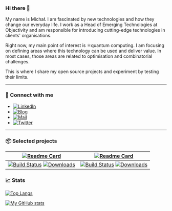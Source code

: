 ### Hi there 👋

My name is Michał. I am fascinated by new technologies and how they change our everyday life. I work as a Head of Emerging Technologies at Objectivity and am responsible for introducing cutting-edge technologies in clients' organisations. 

Right now, my main point of interest is ⚛️quantum computing. I am focusing on defining areas where this technology can be used and deliver value. In most cases, those areas are related to optimisation and combinatorial challenges. 

This is where I share my open source projects and experiment by testing their limits.

---

### 🔗 Connect with me
- [![LinkedIn](https://img.shields.io/badge/LinkedIn-MichalMJankowski-0e76a8)](https://www.linkedin.com/in/michalmjankowski/)
- [![Blog](https://img.shields.io/badge/Blog-jankowskimichal.pl-lightgrey)](https://www.jankowskimichal.pl/en/)
- [![Mail](https://img.shields.io/badge/Mail-mail@jankowskimichal.pl-lightgrey)](mailto:mail@jankowskimichal.pl)
- [![Twitter](https://img.shields.io/badge/Twitter-@JankowskiMichal-1DA1F2)](https://twitter.com/JankowskiMichal)

---

### 📦 Selected projects
| [![Readme Card](https://github-readme-stats.vercel.app/api/pin/?username=MichalJankowskii&repo=Moq.EntityFrameworkCore&theme=dark)](https://github.com/MichalJankowskii/Moq.EntityFrameworkCore) | [![Readme Card](https://github-readme-stats.vercel.app/api/pin/?username=MichalJankowskii&repo=FluentValidation.Validators.UnitTestExtension&theme=dark)](https://github.com/MichalJankowskii/FluentValidation.Validators.UnitTestExtension) |
| --- | --- |
| [![Build Status](https://dev.azure.com/OpenSource-jankowskimichalpl/Moq.EntityFrameworkCore/_apis/build/status/MichalJankowskii.Moq.EntityFrameworkCore?branchName=master)](https://dev.azure.com/OpenSource-jankowskimichalpl/Moq.EntityFrameworkCore/_build/latest?definitionId=1&branchName=master) [![Downloads](https://img.shields.io/nuget/dt/Moq.EntityFrameworkCore.svg)](https://www.nuget.org/packages/Moq.EntityFrameworkCore/) | [![Build Status](https://dev.azure.com/OpenSource-jankowskimichalpl/FluentValidation.Validators.UnitTestExtension/_apis/build/status/MichalJankowskii.FluentValidation.Validators.UnitTestExtension?branchName=master)](https://dev.azure.com/OpenSource-jankowskimichalpl/FluentValidation.Validators.UnitTestExtension/_build/latest?definitionId=2&branchName=master) [![Downloads](https://img.shields.io/nuget/dt/FluentValidation.Validators.UnitTestExtension.svg)](https://github.com/MichalJankowskii/FluentValidation.Validators.UnitTestExtension) |

### 📈 Stats

[![Top Langs](https://github-readme-stats.vercel.app/api/top-langs/?username=MichalJankowskii&theme=dark&hide=jupyter%20notebook&layout=compact)](https://github.com/MichalJankowskii)

[![My GitHub stats](https://github-readme-stats.vercel.app/api?username=MichalJankowskii&show_icons=true&theme=dark)](https://github.com/MichalJankowskii)
